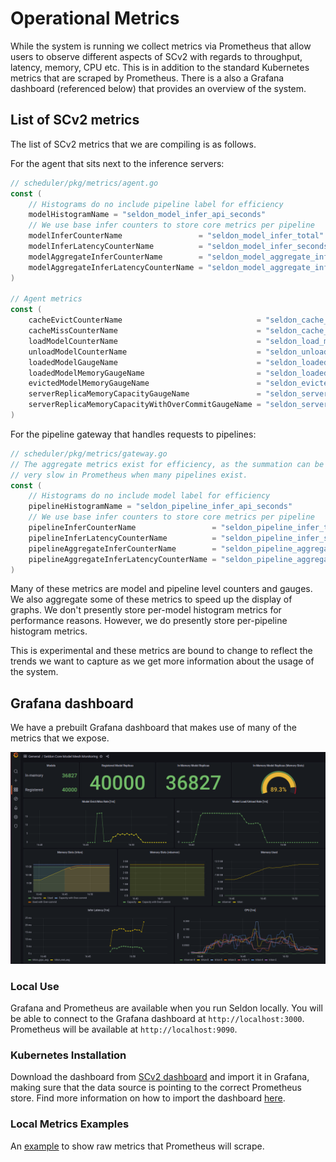 # Operational Metrics

While the system is running we collect metrics via Prometheus that allow users to observe different
aspects of SCv2 with regards to throughput, latency, memory, CPU etc. This is in addition to the standard
Kubernetes metrics that are scraped by Prometheus. There is a also a Grafana dashboard (referenced below)
that provides an overview of the system.

## List of SCv2 metrics

The list of SCv2 metrics that we are compiling is as follows.

For the agent that sits next to the inference servers:

```go
// scheduler/pkg/metrics/agent.go
const (
	// Histograms do no include pipeline label for efficiency
	modelHistogramName = "seldon_model_infer_api_seconds"
	// We use base infer counters to store core metrics per pipeline
	modelInferCounterName                 = "seldon_model_infer_total"
	modelInferLatencyCounterName          = "seldon_model_infer_seconds_total"
	modelAggregateInferCounterName        = "seldon_model_aggregate_infer_total"
	modelAggregateInferLatencyCounterName = "seldon_model_aggregate_infer_seconds_total"
)

// Agent metrics
const (
	cacheEvictCounterName                              = "seldon_cache_evict_count"
	cacheMissCounterName                               = "seldon_cache_miss_count"
	loadModelCounterName                               = "seldon_load_model_counter"
	unloadModelCounterName                             = "seldon_unload_model_counter"
	loadedModelGaugeName                               = "seldon_loaded_model_gauge"
	loadedModelMemoryGaugeName                         = "seldon_loaded_model_memory_bytes_gauge"
	evictedModelMemoryGaugeName                        = "seldon_evicted_model_memory_bytes_gauge"
	serverReplicaMemoryCapacityGaugeName               = "seldon_server_replica_memory_capacity_bytes_gauge"
	serverReplicaMemoryCapacityWithOverCommitGaugeName = "seldon_server_replica_memory_capacity_overcommit_bytes_gauge"
)
```

For the pipeline gateway that handles requests to pipelines:

```go
// scheduler/pkg/metrics/gateway.go
// The aggregate metrics exist for efficiency, as the summation can be
// very slow in Prometheus when many pipelines exist.
const (
	// Histograms do no include model label for efficiency
	pipelineHistogramName = "seldon_pipeline_infer_api_seconds"
	// We use base infer counters to store core metrics per pipeline
	pipelineInferCounterName                 = "seldon_pipeline_infer_total"
	pipelineInferLatencyCounterName          = "seldon_pipeline_infer_seconds_total"
	pipelineAggregateInferCounterName        = "seldon_pipeline_aggregate_infer_total"
	pipelineAggregateInferLatencyCounterName = "seldon_pipeline_aggregate_infer_seconds_total"
)
```

Many of these metrics are model and pipeline level counters and gauges. We also aggregate some of
these metrics to speed up the display of graphs. We don't presently store per-model histogram metrics
for performance reasons. However, we do presently store per-pipeline histogram metrics.

This is experimental and these metrics are bound to change to reflect the trends we want to capture as
we get more information about the usage of the system.

## Grafana dashboard

We have a prebuilt Grafana dashboard that makes use of many of the metrics that we expose.

![kafka](../images/dashboard.png)

### Local Use

Grafana and Prometheus are available when you run Seldon locally. You will be able to connect to the Grafana
dashboard at `http://localhost:3000`. Prometheus will be available at `http://localhost:9090`.

### Kubernetes Installation

Download the dashboard from [SCv2 dashboard](https://github.com/SeldonIO/seldon-core/blob/v2/prometheus/dashboards/seldon.json)
and import it in Grafana, making sure that the data source is pointing to the correct Prometheus store.
Find more information on how to import the dashboard [here](https://grafana.com/docs/grafana/latest/dashboards/export-import/).

### Local Metrics Examples

An [example](./local-metrics-test.md) to show raw metrics that Prometheus will scrape.
